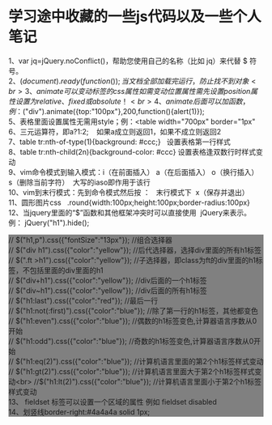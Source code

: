 学习途中收藏的一些js代码以及一些个人笔记<br> 
===
1、var jq=jQuery.noConflict()，帮助您使用自己的名称（比如 jq）来代替 $ 符号。<br>
2、$(document).ready(function(){  });     当文档全部加载完运行，防止找不到对象<br>
3、animate可以变动标签的css属性   如需变动位置属性需先设置 position 属性设置为 relative、fixed 或 absolute！<br>
4、animate后面可以加函数，例：$("div").animate({top:"100px"},200,function(){alert(1)});   <br>
5、表格里面设置属性无需用style；例：<table width="700px" border="1px" <br>
6、三元运算符，即a?1:2;    如果a成立则返回1，如果不成立则返回2 <br>
7、table tr:nth-of-type(1){background: #ccc;}   设置表格第一行样式<br>
8、table tr:nth-child(2n){background-color: #ccc} 设置表格逢双数行时样式变动 <br>
9、vim命令模式到输入模式：i（在前面插入） a（在后面插入） o（换行插入） s（删除当前字符）  大写的iaso即作用于该行<br>
10、vim到末行模式：先到命令模式然后按 ：   末行模式下  x（保存并退出）<br>
11、圆形图片css    .round{width:100px;height:100px;border-radius:100px} <br>
12、当jquery里面的“$”函数和其他框架冲突时可以直接使用  jQuery来表示。例：	jQuery("h1").hide();  <br>
            <div style="background:gray"> 
            // $("h1,p").css({"fontSize":"13px"});    //组合选择器<br>
            // $("div h1").css({"color":"yellow"});        //后代选择器，选择div里面的所有h1标签<br>
            // $(".ft >h1").css({"color":"yellow"});    //子选择器，即class为ft的div里面的h1标签，不包括里面的div里面的h1<br>
            // $("div+h1").css({"color":"yellow"});   //div后面的一个h1标签<br>
            // $("div~h1").css({"color":"yellow"});       //div后面的所有h1标签<br>
            // $("h1:last").css({"color":"red"});        //最后一行<br>
            // $("h1:not(:first)").css({"color":"blue"});         //除了第一行的h1标签，其他都变色<br>
            // $("h1:even").css({"color":"blue"});         //偶数的h1标签变色,计算器语言序数从0开始<br>
            // $("h1:odd").css({"color":"blue"});      //奇数的h1标签变色,计算器语言序数从0开始<br>
            // $("h1:eq(2)").css({"color":"blue"});  //计算机语言里面的第2个h1标签样式变动<br>
            // $("h1:gt(2)").css({"color":"blue"});  //计算机语言里面大于第2个h1标签样式变动<br>
            //$("h1:lt(2)").css({"color":"blue"});  //计算机语言里面小于第2个h1标签样式变动<br>
13、 fieldset   标签可以设置一个区域的属性 例如  fieldset  disabled   <br>
14、划竖线border-right:#4a4a4a solid 1px;                  <br>


